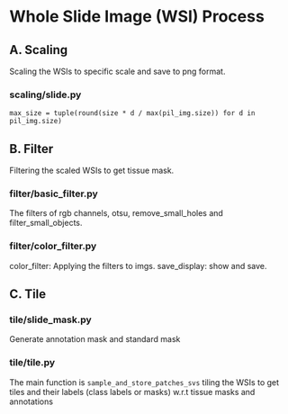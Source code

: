 # Whole Slide Image (WSI) Process

## A. Scaling
​Scaling the WSIs to specific scale and save to png format.

### **scaling/slide.py**
```
max_size = tuple(round(size * d / max(pil_img.size)) for d in pil_img.size)
```

## B. Filter
​Filtering the scaled WSIs to get tissue mask.

### **filter/basic_filter.py**
The filters of rgb channels, otsu, remove_small_holes and filter_small_objects.
### **filter/color_filter.py**
color_filter: Applying the filters to imgs.
save_display: show and save.

## C. Tile
### **tile/slide_mask.py**
Generate annotation mask and standard mask
### **tile/tile.py**
The main function is `sample_and_store_patches_svs`
tiling the WSIs to get tiles and their labels (class labels or masks) w.r.t tissue masks and annotations